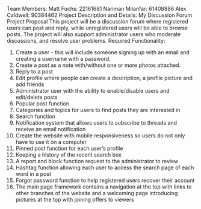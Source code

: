 Team Members:
Matt Fuchs: 22161681 Nariman Milanfar: 61408886 Alex Caldwell: 90384462
Project Description and Details:
My Discussion Forum
Project Proposal
This project will be a discussion forum where registered users can post and reply, while unregistered users will be able to browse posts. The project will also support administrator users who moderate discussions, and resolve user problems.
Required Functionality:
1. Create a user - this will include someone signing up with an email and creating a username with a password.
2. Create a post as a note with/without one or more photos attached.
3. Reply to a post
4. Edit profile where people can create a description, a profile picture and add friends
5. Administrator user with the ability to enable/disable users and edit/delete posts
6. Popular post function
7. Categories and topics for users to find posts they are interested in
8. Search function
9. Notification system that allows users to subscribe to threads and receive an email
notification
10. Create the website with mobile responsiveness so users do not only have to use it on a
computer
11. Pinned post function for each user’s profile
12. Keeping a history of the recent search box
13. A report and block function request to the administrator to review
14. Hashtag function allowing each user to access the search page of each word in a post
15. Forgot password function to help registered users recover their account
16. The main page framework contains a navigation at the top with links to other branches of
the website and a welcoming page introducing pictures at the top with joining offers to viewers
